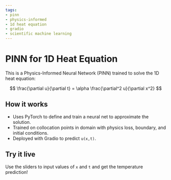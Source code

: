```yaml
---
tags:
- pinn
- physics-informed
- 1d heat equation
- gradio
- scientific machine learning
---
```


# PINN for 1D Heat Equation

This is a Physics-Informed Neural Network (PINN) trained to solve the 1D heat equation:

$$
\frac{\partial u}{\partial t} = \alpha \frac{\partial^2 u}{\partial x^2}
$$

## How it works
- Uses PyTorch to define and train a neural net to approximate the solution.
- Trained on collocation points in domain with physics loss, boundary, and initial conditions.
- Deployed with Gradio to predict `u(x,t)`.

## Try it live
Use the sliders to input values of `x` and `t` and get the temperature prediction!